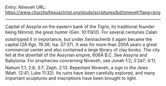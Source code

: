 Entry: Nineveh
URL: https://www.churchofjesuschrist.org/study/scriptures/bd/nineveh?lang=eng

---

Capital of Assyria on the eastern bank of the Tigris, its traditional founder being Nimrod, the great hunter (Gen. 10:11â12). For several centuries Calah outstripped it in importance, but under Sennacherib it again became the capital (2Â Kgs. 19:36; Isa. 37:37). It was for more than 200Â years a great commercial center and also contained a large library of clay books. The city fell at the downfall of the Assyrian empire, 606Â B.C. See Assyria and Babylonia. For prophecies concerning Nineveh, see Jonah 1:2; 3:2â7; 4:11; Nahum 1:1; 2:8; 3:7; Zeph. 2:13. Repentant Nineveh, a sign to the Jews (Matt. 12:41; Luke 11:32). Its ruins have been carefully explored, and many important sculptures and inscriptions have been brought to light.
